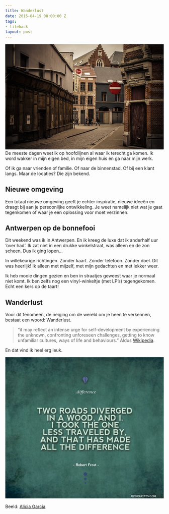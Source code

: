 ```yaml
---
title: Wanderlust
date: 2015-04-19 08:00:00 Z
tags:
- lifehack
layout: post
---
```


![Antwerpen](/content/images/2015/04/antwerpen_empty_street_with_people.jpg)
De meeste dagen weet ik op hoofdlijnen al waar ik terecht ga komen. Ik word wakker in mijn eigen bed, in mijn eigen huis en ga naar mijn werk.

Of ik ga naar vrienden of familie. Of naar de binnenstad. Of  bij een klant langs. Maar de locaties? Die zijn bekend.

## Nieuwe omgeving
Een totaal nieuwe omgeving geeft je echter inspiratie, nieuwe ideeën en draagt bij aan je persoonlijke ontwikkeling. Je weet namelijk niet wat je gaat tegenkomen of waar je een oplossing voor moet verzinnen.

## Antwerpen op de bonnefooi
Dit weekend was ik in Antwerpen. En ik kreeg de luxe dat ik anderhalf uur ‘over had’. Ik zat niet in een drukke winkelstraat, was alleen en de zon scheen. Dus ik ging lopen…

In willekeurige richtingen. Zonder kaart. Zonder telefoon. Zonder doel. Dit was heerlijk! Ik alleen met mijzelf, met mijn gedachten en met lekker weer.

Ik heb mooie dingen gezien en ben in straatjes geweest waar je normaal niet komt. Ik ben zelfs nog een vinyl-winkeltje (met LP’s) tegengekomen. Echt een kers op de taart!

## Wanderlust
Voor dit fenomeen, de neiging om de wereld om je heen te verkennen, bestaat een woord: Wanderlust.

> “it may reflect an intense urge for self-development by experiencing the unknown, confronting unforeseen challenges, getting to know unfamiliar cultures, ways of life and behaviours.”
Aldus [Wikipedia](http://en.wikipedia.org/wiki/Wanderlust).

En dat vind ik heel erg leuk.

[![Robert Frost - The Road Not Taken](/content/images/2015/04/Life-Inspirational-Quotes-Two-roads-diverged-in-a-wood-and-I-I-took-the-one-less-traveled-by-And-that-has-made-all-the-difference----Robert-Frost.jpg)](http://en.wikipedia.org/wiki/The_Road_Not_Taken)

Beeld: [Alicia Garcia](http://www.trekearth.com/gallery/Europe/Belgium/Flanders/Antwerpen/Antwerpen/photo1459840.htm)